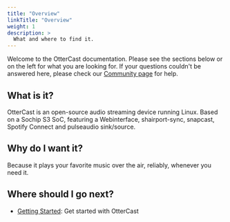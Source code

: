 ```yaml
---
title: "Overview"
linkTitle: "Overview"
weight: 1
description: >
  What and where to find it.
---
```


Welcome to the OtterCast documentation. Please see the sections below or on the left for what you are looking for. If your questions couldn't be answered here, please check our [Community page](/community/) for help.

## What is it?

OtterCast is an open-source audio streaming device running Linux. Based on a Sochip S3 SoC, featuring a Webinterface, shairport-sync, snapcast, Spotify Connect and pulseaudio sink/source.

## Why do I want it?

Because it plays your favorite music over the air, reliably, whenever you need it.

## Where should I go next?

* [Getting Started](/docs/getting-started/): Get started with OtterCast
